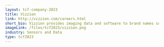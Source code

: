 ```yaml
---
layout: tcf-company-2023
title: Vizzion
link: http://vizzion.com/careers.html
short_bio: Vizzion provides imaging data and software to brand names such as Microsoft, Mercedes-Benz, and IBM. Our imagery is used by millions of users every week, saving them time, money and frustration, while also helping the environment by reducing vehicle emissions.
imageLink: /files/tcf2023/vizzion.png
industry: Sensors and Data
type: tcf2023
---
```

